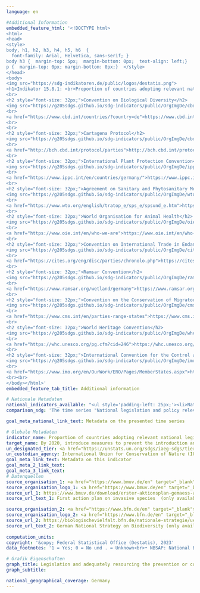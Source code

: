 ```yaml
---
language: en

#Additional Information
embedded_feature_html: '<!DOCTYPE html><html><head><style>body, h1, h2, h3, h4, h5, h6  {  font-family: Arial, Helvetica, sans-serif; }body h3 {  margin-top: 5px;  margin-bottom: 0px;  text-align: left;}p {  margin-top: 0px; margin-bottom: 0px;}  </style></head><body><img src="https://sdg-indikatoren.de/public/logos/destatis.png"><h1>Indikator 15.8.1: <br>Proportion of countries adopting relevant national legislation and adequately resourcing the prevention or control of invasive alien species</h1><br><h2 style="font-size: 32px;">Convention on Biological Diversity</h2><img src="https://g205sdgs.github.io/sdg-indicators/public/OrgImgDe/cbd.png"><br><a href="https://www.cbd.int/countries/?country=de">https://www.cbd.int/countries/?country=de</a><br><br><h2 style="font-size: 32px;">Cartagena Protocol</h2><img src="https://g205sdgs.github.io/sdg-indicators/public/OrgImgDe/cbd.png"><br><a href="http://bch.cbd.int/protocol/parties">http://bch.cbd.int/protocol/parties</a><br><h2 style="font-size: 32px;">International Plant Protection Convention</h2><img src="https://g205sdgs.github.io/sdg-indicators/public/OrgImgDe/ippc.png"><br><a href="https://www.ippc.int/en/countries/germany/">https://www.ippc.int/en/countries/germany/</a><br><h2 style="font-size: 32px;">Agreement on Sanitary and Phytosanitary Measures of the World Trade Organisation</h2><img src="https://g205sdgs.github.io/sdg-indicators/public/OrgImgDe/wto.png"><br><a href="https://www.wto.org/english/tratop_e/sps_e/spsund_e.htm">https://www.wto.org/english/tratop_e/sps_e/spsund_e.htm</a><br><h2 style="font-size: 32px;">World Organisation for Animal Health</h2><img src="https://g205sdgs.github.io/sdg-indicators/public/OrgImgDe/oie.png"><br><a href="https://www.oie.int/en/who-we-are">https://www.oie.int/en/who-we-are</a><br><h2 style="font-size: 32px;">Convention on International Trade in Endangered Species</h2><img src="https://g205sdgs.github.io/sdg-indicators/public/OrgImgDe/cites.png"><br><a href="https://cites.org/eng/disc/parties/chronolo.php">https://cites.org/eng/disc/parties/chronolo.php</a><br><h2 style="font-size: 32px;">Ramsar Convention</h2><img src="https://g205sdgs.github.io/sdg-indicators/public/OrgImgDe/ramsar.png"><br><a href="https://www.ramsar.org/wetland/germany">https://www.ramsar.org/wetland/germany</a><br><h2 style="font-size: 32px;">Convention on the Conservation of Migratory Species of Wild Animals</h2><img src="https://g205sdgs.github.io/sdg-indicators/public/OrgImgDe/cms.png"><br><a href="https://www.cms.int/en/parties-range-states">https://www.cms.int/en/parties-range-states</a><br><h2 style="font-size: 32px;">World Heritage Convention</h2><img src="https://g205sdgs.github.io/sdg-indicators/public/OrgImgDe/whc.png"><br><a href="https://whc.unesco.org/pg.cfm?cid=246">https://whc.unesco.org/pg.cfm?cid=246</a><br><h2 style="font-size: 32px;">International Convention for the Control and Management of Ship`s Ballast Water and Sediments</h2><img src="https://g205sdgs.github.io/sdg-indicators/public/OrgImgDe/imo.png"><br><a href="https://www.imo.org/en/OurWork/ERO/Pages/MemberStates.aspx">https://www.imo.org/en/OurWork/ERO/Pages/MemberStates.aspx</a><br><br></body></html>'
embedded_feature_tab_title: Additional information    

# Nationale Metadaten    
national_indicators_available: "<ul style='padding-left: 25px;'><li>National legislation and policy relevant to IAS</li> <li> Align the NBSAP targets with Aichi Target 9 of the Strategic Plan for Biodiversity</li></ul>"    
comparison_sdg: 'The time series "National legislation and policy relevant to IAS" is compliant with the global metadata. The time series "Align the NBSAP targets with Aichi Target 9 of the Strategic Plan for Biodiversity" is partly compliant with the global metadata.'    

goal_meta_national_link_text: Metadata on the presented time series    

# Globale Metadaten    
indicator_name: Proportion of countries adopting relevant national legislation and adequately resourcing the prevention or control of invasive alien species    
target_name: By 2020, introduce measures to prevent the introduction and significantly reduce the impact of invasive alien species on land and water ecosystems and control or eradicate the priority species    
un_designated_tier: <a href="https://unstats.un.org/sdgs/iaeg-sdgs/tier-classification/" title="Click here for more information on the UN tier classification."  target="_blank">Tier I</a>    
un_custodian_agency: International Union for Conservation of Nature (IUCN)    
goal_meta_link_text: Metadata on this indicator    
goal_meta_2_link_text:     
goal_meta_3_link_text:         
# Datenquellen
source_organisation_1: <a href="https://www.bmuv.de/en" target="_blank"> Federal Ministry for the Environment, Nature Conservation, Nuclear Safety and Consumer Protection </a>
source_organisation_logo_1: <a href="https://www.bmuv.de/en" target="_blank"><img src="https://g205sdgs.github.io/sdg-indicators/public/OrgImgEn/bmuv.png" alt="Logo bmuv" style="height:60px; width:148px"/></a>
source_url_1: https://www.bmuv.de/download/erster-aktionsplan-gemaess-artikel-13-der-verordnung-eu-nummer-1143-2014-des-europaeischen-parlaments-und-des-rates-vom-22-oktober-2014
source_url_text_1: First action plan on invasive species  (only available in German)

source_organisation_2: <a href="https://www.bfn.de/en" target="_blank"> Federal Agency for Nature Conservation </a>
source_organisation_logo_2: <a href="https://www.bfn.de/en" target="_blank"><img src="https://g205sdgs.github.io/sdg-indicators/public/OrgImgEn/bfn.png" alt="Logo bfn" style="height:60px; width:148px"/></a>
source_url_2: https://biologischevielfalt.bfn.de/nationale-strategie/ueberblick.html
source_url_text_2: German National Strategy on Biodiversity (only available in German)
    
computation_units:    
copyright: '&copy; Federal Statistical Office (Destatis), 2023'    
data_footnotes: '1 = Yes; 0 = No und . = Unknown<br>• NBSAP: National Biodiversity Strategy and Action Plan.<br>• IAS: Invasive Alien Species.'    

# Grafik Eigenschaften    
graph_title: Legislation and adequately resourcing the prevention or control of invasive alien species
graph_subtitle:     

national_geographical_coverage: Germany    
---
```


<span></span>